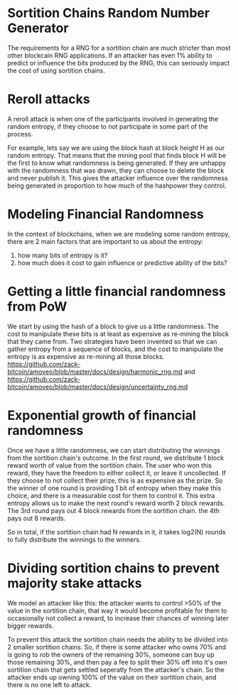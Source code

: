 Sortition Chains Random Number Generator
============

The requirements for a RNG for a sortition chain are much stricter than most other blockcain RNG applications.
If an attacker has even 1% ability to predict or influence the bits produced by the RNG, this can seriously impact the cost of using sortition chains.

Reroll attacks
==========

A reroll attack is when one of the participants involved in generating the random entropy, if they choose to not participate in some part of the process.

For example, lets say we are using the block hash at block height H as our random entropy.
That means that the mining pool that finds block H will be the first to know what randomness is being generated. If they are unhappy with the randomness that was drawn, they can choose to delete the block and never publish it.
This gives the attacker influence over the randomness being generated in proportion to how much of the hashpower they control.

Modeling Financial Randomness
==========

In the context of blockchains, when we are modeling some random entropy, there are 2 main factors that are important to us about the entropy:
1) how many bits of entropy is it?
2) how much does it cost to gain influence or predictive ability of the bits?

Getting a little financial randomness from PoW
===========

We start by using the hash of a block to give us a little randomness. The cost to manipulate these bits is at least as expensive as re-mining the block that they came from. Two strategies have been invented so that we can gather entropy from a sequence of blocks, and the cost to manipulate the entropy is as expensive as re-mining all those blocks. https://github.com/zack-bitcoin/amoveo/blob/master/docs/design/harmonic_rng.md and https://github.com/zack-bitcoin/amoveo/blob/master/docs/design/uncertainty_rng.md

Exponential growth of financial randomness
===============

Once we have a little randomness, we can start distributing the winnings from the sortition chain's outcome. In the first round, we distribute 1 block reward worth of value from the sortition chain. The user who won this reward, they have the freedom to either collect it, or leave it uncollected.
If they choose to not collect their prize, this is as expensive as the prize.
So the winner of one round is providing 1 bit of entropy when they make this choice, and there is a measurable cost for them to control it.
This extra entropy allows us to make the next round's reward worth 2 block rewards.
The 3rd round pays out 4 block rewards from the sortition chain.
the 4th pays out 8 rewards.

So in total, if the sortition chain had N rewards in it, it takes log2(N) rounds to fully distribute the winnings to the winners.

Dividing sortition chains to prevent majority stake attacks
=================

We model an attacker like this: the attacker wants to control >50% of the value in the sortition chain, that way it would become profitable for them to occasionally not collect a reward, to increase their chances of winning later bigger rewards.

To prevent this attack the sortition chain needs the ability to be divided into 2 smaller sortition chains.
So, if there is some attacker who owns 70% and is going to rob the owners of the remaining 30%, someone can buy up those remaining 30%, and then pay a fee to split their 30% off into it's own sortition chain that gets settled seperatly from the attacker's chain.
So the attacker ends up owning 100% of the value on their sortition chain, and there is no one left to attack.

